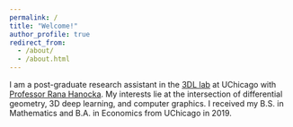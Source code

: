 ```yaml
---
permalink: /
title: "Welcome!"
author_profile: true
redirect_from: 
  - /about/
  - /about.html
---
```


I am a post-graduate research assistant in the [3DL lab](https://threedle.cs.uchicago.edu/) at UChicago with [Professor Rana Hanocka](https://people.cs.uchicago.edu/~ranahanocka/). My interests lie at the intersection of differential geometry, 3D deep learning, and computer graphics. I received my B.S. in Mathematics and B.A. in Economics from UChicago in 2019.
